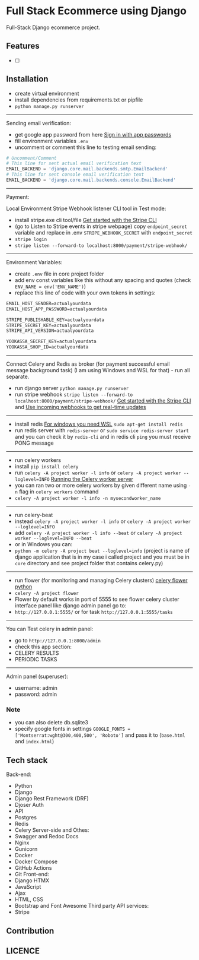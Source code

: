 # Full Stack Ecommerce using Django

Full-Stack Django ecommerce project.

## Features

- [ ] 

## Installation

- create virtual environment
- install dependencies from requirements.txt or pipfile
- `python manage.py runserver`

---

Sending email verification:
- get google app password from here [Sign in with app passwords](https://support.google.com/accounts/answer/185833?hl=en&sjid=10291959553872721365-EU)
- fill environment variables `.env`
- uncomment or comment this line to testing email sending:

```python
# Uncomment/Comment 
# This line for sent actual email verification text
EMAIL_BACKEND = 'django.core.mail.backends.smtp.EmailBackend'
# This line for sent console email verification text
EMAIL_BACKEND = 'django.core.mail.backends.console.EmailBackend'
```

---

Payment:

Local Environment Stripe Webhook listener CLI tool in Test mode:

- install stripe.exe cli tool/file [Get started with the Stripe CLI](https://stripe.com/docs/stripe-cli)
- (go to Listen to Stripe events in stripe webpage) copy `endpoint_secret` variable and replace in .env `STRIPE_WEBHOOK_SECRET` with `endpoint_secret`
- `stripe login`
- `stripe listen --forward-to localhost:8000/payment/stripe-webhook/`

---

Environment Variables:

- create `.env` file in core project folder
- add env const variables like this without any spacing and quotes (check `ENV_NAME = env('ENV_NAME')`)
- replace this line of code with your own tokens in settings:

```txt
EMAIL_HOST_SENDER=actualyourdata
EMAIL_HOST_APP_PASSWORD=actualyourdata

STRIPE_PUBLISHABLE_KEY=actualyourdata
STRIPE_SECRET_KEY=actualyourdata
STRIPE_API_VERSION=actualyourdata

YOOKASSA_SECRET_KEY=actualyourdata
YOOKASSA_SHOP_ID=actualyourdata
```

---

Connect Celery and Redis as broker (for payment successful email message background task) (I am using Windows and WSL for that) - run all separate.

- run django server `python manage.py runserver`
- run stripe webhook `stripe listen --forward-to localhost:8000/payment/stripe-webhook/` [Get started with the Stripe CLI](https://stripe.com/docs/stripe-cli) and [Use incoming webhooks to get real-time updates](https://stripe.com/docs/webhooks)

---

- install redis [For windows you need WSL](https://redis.io/docs/install/install-redis/install-redis-on-windows/) `sudo apt-get install redis`
- run redis server with `redis-server` or `sudo service redis-server start` and you can check it by `redis-cli` and in redis cli `ping` you must receive PONG message

---

- run celery workers
- install `pip install celery`
- run `celery -A project worker -l info` or `celery -A project worker --loglevel=INFO` [Running the Celery worker server](https://docs.celeryq.dev/en/stable/getting-started/first-steps-with-celery.html#redis)
- you can ran two or more celery workers by given different name using `-n` flag in `celery workers` command
- `celery -A project worker -l info -n mysecondworker_name`

---

- run celery-beat
- instead `celery -A project worker -l info` or `celery -A project worker --loglevel=INFO`
- add `celery -A project worker -l info --beat` or `celery -A project worker --loglevel=INFO --beat`
- or in Windows you can:
- `python -m celery -A project beat --loglevel=info` (project is name of django application that is in my case i called project and you must be in `core` directory and see project folder that contains celery.py)

---

- run flower (for monitoring and managing Celery clusters) [celery flower python](https://flower.readthedocs.io/en/latest/index.html)
- `celery -A project flower`
- Flower by default works in port of 5555 to see flower celery cluster interface panel like django admin panel go to:
- `http://127.0.0.1:5555/` or for task `http://127.0.0.1:5555/tasks`

---

You can Test celery in admin panel:

- go to `http://127.0.0.1:8000/admin`
- check this app section:
- CELERY RESULTS
- PERIODIC TASKS

---

Admin panel (superuser):

- username: admin
- password: admin

### Note

- you can also delete db.sqlite3
- specify google fonts in settings `GOOGLE_FONTS = ['Montserrat:wght@300,400,500', 'Roboto']` and pass it to (`base.html` and `index.html`)

## Tech stack

Back-end:

- Python
- Django
- Django Rest Framework (DRF)
- Djoser Auth
- API
- Postgres
- Redis
- Celery
Server-side and Othes:
- Swagger and Redoc Docs
- Nginx
- Gunicorn
- Docker
- Docker Compose
- GitHub Actions
- Git
Front-end:
- Django HTMX
- JavaScript
- Ajax
- HTML, CSS
- Bootstrap and Font Awesome
Third party API services:
- Stripe

## Contribution

## LICENCE



